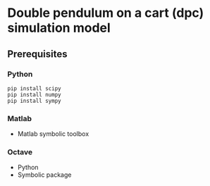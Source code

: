 # Double pendulum on a cart (dpc) simulation model



## Prerequisites

### Python

```
pip install scipy
pip install numpy
pip install sympy
```

### Matlab

* Matlab symbolic toolbox

### Octave

* Python
* Symbolic package
